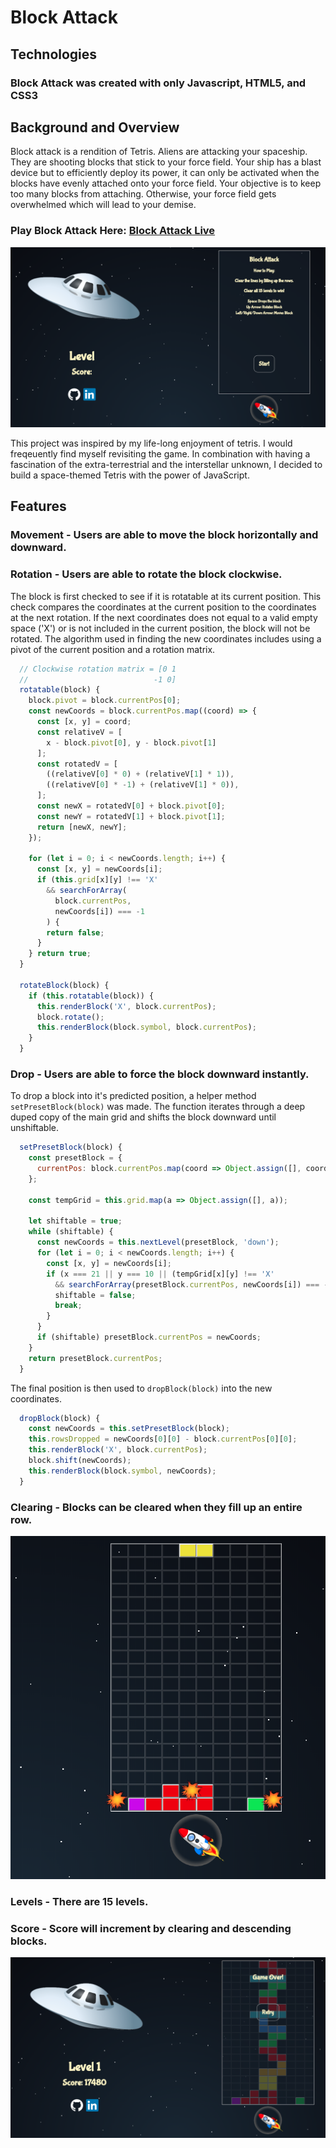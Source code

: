 # Block Attack

## Technologies
### Block Attack was created with only Javascript, HTML5, and CSS3

## Background and Overview

Block attack is a rendition of Tetris. Aliens are attacking your spaceship. They are shooting blocks that stick to your force field. Your ship has a blast device but to efficiently deploy its power, it can only be activated when the blocks have evenly attached onto your force field. Your objective is to keep too many blocks from attaching. Otherwise, your force field gets overwhelmed which will lead to your demise.

### Play Block Attack Here: <a href="https://rikeychen.github.io/block-attack/">Block Attack Live</a>

![start](wireframes/start.png)

This project was inspired by my life-long enjoyment of tetris. I would freqeuently find myself revisiting the game. In combination with having a fascination of the extra-terrestrial and the interstellar unknown, I decided to build a space-themed Tetris with the power of JavaScript.

## Features

### Movement - Users are able to move the block horizontally and downward.

### Rotation - Users are able to rotate the block clockwise.

The block is first checked to see if it is rotatable at its current position. This check compares the coordinates at the current position to the coordinates at the next rotation. If the next coordinates does not equal to a valid empty space ('X') or is not included in the current position, the block will not be rotated. The algorithm used in finding the new coordinates includes using a pivot of the current position and a rotation matrix.


```js
  // Clockwise rotation matrix = [0 1
  //                            -1 0]
  rotatable(block) {
    block.pivot = block.currentPos[0];
    const newCoords = block.currentPos.map((coord) => {
      const [x, y] = coord;
      const relativeV = [
        x - block.pivot[0], y - block.pivot[1]
      ];
      const rotatedV = [
        ((relativeV[0] * 0) + (relativeV[1] * 1)),
        ((relativeV[0] * -1) + (relativeV[1] * 0)),
      ];
      const newX = rotatedV[0] + block.pivot[0];
      const newY = rotatedV[1] + block.pivot[1];
      return [newX, newY];
    });

    for (let i = 0; i < newCoords.length; i++) {
      const [x, y] = newCoords[i];
      if (this.grid[x][y] !== 'X'
        && searchForArray(
          block.currentPos,
          newCoords[i]) === -1
        ) {
        return false;
      }
    } return true;
  }

  rotateBlock(block) {
    if (this.rotatable(block)) {
      this.renderBlock('X', block.currentPos);
      block.rotate();
      this.renderBlock(block.symbol, block.currentPos);
    }
  }

```

### Drop - Users are able to force the block downward instantly.

To drop a block into it's predicted position, a helper method `setPresetBlock(block)` was made. The function iterates through a deep duped copy of the main grid and shifts the block downward until unshiftable.


```js
  setPresetBlock(block) {
    const presetBlock = {
      currentPos: block.currentPos.map(coord => Object.assign([], coord)),
    };

    const tempGrid = this.grid.map(a => Object.assign([], a));

    let shiftable = true;
    while (shiftable) {
      const newCoords = this.nextLevel(presetBlock, 'down');
      for (let i = 0; i < newCoords.length; i++) {
        const [x, y] = newCoords[i];
        if (x === 21 || y === 10 || (tempGrid[x][y] !== 'X'
          && searchForArray(presetBlock.currentPos, newCoords[i]) === -1)) {
          shiftable = false;
          break;
        }
      }
      if (shiftable) presetBlock.currentPos = newCoords;
    }
    return presetBlock.currentPos;
  }

```

The final position is then used to `dropBlock(block)` into the new coordinates.

```js
  dropBlock(block) {
    const newCoords = this.setPresetBlock(block);
    this.rowsDropped = newCoords[0][0] - block.currentPos[0][0];
    this.renderBlock('X', block.currentPos);
    block.shift(newCoords);
    this.renderBlock(block.symbol, newCoords);
  }

```

### Clearing - Blocks can be cleared when they fill up an entire row.

![clear](wireframes/clear.png)

### Levels - There are 15 levels.

### Score - Score will increment by clearing and descending blocks.

![game_over](wireframes/game_over.png)



